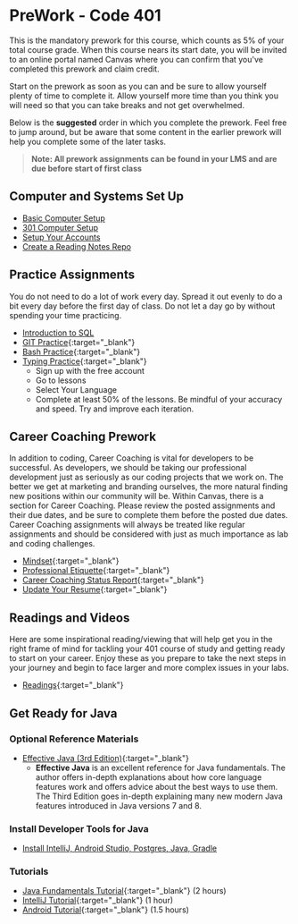 # PreWork - Code 401

This is the mandatory prework for this course, which counts as 5% of your total course grade. When this course nears its start date, you will be invited to an online portal named Canvas where you can confirm that you've completed this prework and claim credit.

Start on the prework as soon as you can and be sure to allow yourself plenty of time to complete it. Allow yourself more time than you think you will need so that you can take breaks and not get overwhelmed.

Below is the **suggested** order in which you complete the prework. Feel free to jump around, but be aware that some content in the earlier prework will help you complete some of the later tasks.

> **Note: All prework assignments can be found in your LMS and are due before start of first class**

## Computer and Systems Set Up

- [Basic Computer Setup](https://codefellows.github.io/setup-guide)
- [301 Computer Setup](https://codefellows.github.io/setup-guide/code-301/)
- [Setup Your Accounts](https://codefellows.github.io/common_curriculum/prework/setup-your-accounts)
- [Create a Reading Notes Repo](https://codefellows.github.io/common_curriculum/prework/setup-readings)

## Practice Assignments

You do not need to do a lot of work every day. Spread it out evenly to do a bit every day before the first day of class. Do not let a day go by without spending your time practicing.

- [Introduction to SQL](https://codefellows.github.io/common_curriculum/prework/SQL)
- [GIT Practice](https://codefellows.github.io/common_curriculum/prework/git){:target="_blank"}
- [Bash Practice](https://codefellows.github.io/common_curriculum/prework/terminal){:target="_blank"}
- [Typing Practice](https://codefellows.github.io/common_curriculum/prework/typing){:target="_blank"}
  - Sign up with the free account
  - Go to lessons
  - Select Your Language
  - Complete at least 50% of the lessons. Be mindful of your accuracy and speed. Try and improve each iteration.

## Career Coaching Prework

In addition to coding, Career Coaching is vital for developers to be successful. As developers, we should be taking our professional development just as seriously as our coding projects that we work on. The better we get at marketing and branding ourselves, the more natural finding new positions within our community will be. Within Canvas, there is a section for Career Coaching. Please review the posted assignments and their due dates, and be sure to complete them before the posted due dates. Career Coaching assignments will always be treated like regular assignments and should be considered with just as much importance as lab and coding challenges.

- [Mindset](https://codefellows.github.io/common_curriculum/career_coaching/401/prework/mindset){:target="_blank"}
- [Professional Etiquette](https://codefellows.github.io/common_curriculum/career_coaching/401/prework/professional-etiquette){:target="_blank"}
- [Career Coaching Status Report](https://codefellows.github.io/common_curriculum/career_coaching/401/prework/status-report){:target="_blank"}
- [Update Your Resume](https://codefellows.github.io/common_curriculum/career_coaching/401/prework/update-your-resume){:target="_blank"}

## Readings and Videos

Here are some inspirational reading/viewing that will help get you in the right frame of mind for tackling your 401 course of study and getting ready to start on your career. Enjoy these as you prepare to take the next steps in your journey and begin to face larger and more complex issues in your labs.

- [Readings](https://codefellows.github.io/common_curriculum/prework/engineering-readings){:target="_blank"}

## Get Ready for Java

### Optional Reference Materials

- [Effective Java (3rd Edition)](https://www.pearson.com/us/higher-education/program/Bloch-Effective-Java-3rd-Edition/PGM1763855.html){:target="_blank"}
  - **Effective Java** is an excellent reference for Java fundamentals. The author offers in-depth explanations about how core language features work and offers advice about the best ways to use them. The Third Edition goes in-depth explaining many new modern Java features introduced in Java versions 7 and 8.

### Install Developer Tools for Java

- [Install IntelliJ, Android Studio, Postgres, Java, Gradle](./installation)

### Tutorials

- [Java Fundamentals Tutorial](./java){:target="_blank"} (2 hours)
- [IntelliJ Tutorial](./intellij){:target="_blank"} (1 hour)
- [Android Tutorial](./android){:target="_blank"} (1.5 hours)

